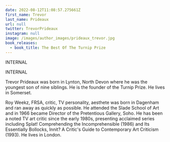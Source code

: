 ```yaml
---
date: 2022-08-12T11:08:57.275661Z
first_name: Trevor
last_name: Prideaux
url: null
twitter: TrevorPrideaux
instagram: null
image: /images/author_images/prideaux_trevor.jpg
book_releases:
  - book_title: The Best Of The Turnip Prize
---
```

INTERNAL

INTERNAL



Trevor Prideaux was born in Lynton, North Devon where he was the youngest son of nine siblings. He is the founder of the Turnip Prize. He lives in Somerset.

Roy Weekz, FRSA, critic, TV personality, aesthete was born in Dagenham and ran away as quickly as possible. He attended the Slade School of Art and in 1966 became Director of the Pretentious Gallery, Soho. He has been a noted TV art critic since the early 1980s, presenting acclaimed series including Splat! Comprehending the Incomprehensible  (1986) and Its Essentially Bollocks, Innit? A Critic's Guide to Contemporary Art Criticism (1993). He lives in London.